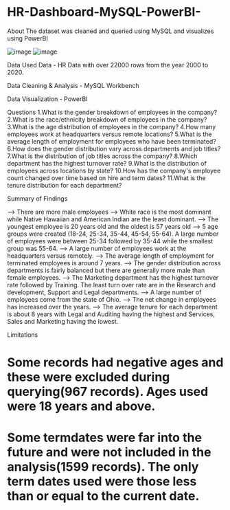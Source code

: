 # HR-Dashboard-MySQL-PowerBI-
About The dataset was cleaned and queried using MySQL  and visualizes using PowerBI

![image](https://github.com/nimijoshi/HR-Dashboard-MySQL-PowerBI-/assets/140332749/b0eec627-cb07-4042-9071-74866f13db2c)
![image](https://github.com/nimijoshi/HR-Dashboard-MySQL-PowerBI-/assets/140332749/3d841155-7c53-4fa6-9477-abb084437585)

Data Used
Data - HR Data with over 22000 rows from the year 2000 to 2020.

Data Cleaning & Analysis - MySQL Workbench

Data Visualization - PowerBI

Questions
1.What is the gender breakdown of employees in the company?
2.What is the race/ethnicity breakdown of employees in the company?
3.What is the age distribution of employees in the company?
4.How many employees work at headquarters versus remote locations?
5.What is the average length of employment for employees who have been terminated?
6.How does the gender distribution vary across departments and job titles?
7.What is the distribution of job titles across the company?
8.Which department has the highest turnover rate?
9.What is the distribution of employees across locations by state?
10.How has the company's employee count changed over time based on hire and term dates?
11.What is the tenure distribution for each department?

Summary of Findings

--> There are more male employees
--> White race is the most dominant while Native Hawaiian and American Indian are the least dominant.
--> The youngest employee is 20 years old and the oldest is 57 years old
--> 5 age groups were created (18-24, 25-34, 35-44, 45-54, 55-64). A large number of employees were between 25-34 followed by 35-44 while the smallest group was 55-64.
--> A large number of employees work at the headquarters versus remotely.
--> The average length of employment for terminated employees is around 7 years.
--> The gender distribution across departments is fairly balanced but there are generally more male than female employees.
--> The Marketing department has the highest turnover rate followed by Training. The least turn over rate are in the Research and development, Support and Legal departments.
--> A large number of employees come from the state of Ohio.
--> The net change in employees has increased over the years.
--> The average tenure for each department is about 8 years with Legal and Auditing having the highest and Services, Sales and Marketing having the lowest.

Limitations

# Some records had negative ages and these were excluded during querying(967 records). Ages used were 18 years and above.
# Some termdates were far into the future and were not included in the analysis(1599 records). The only term dates used were those less than or equal to the current date.
